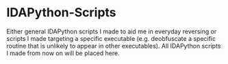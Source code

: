 # IDAPython-Scripts
Either general IDAPython scripts I made to aid me in everyday reversing or scripts I made targeting a specific executable (e.g. deobfuscate a specific routine that is unlikely to appear in other executables). All IDAPython scripts I made from now on will be placed here. 


